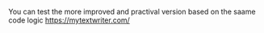 You can test the more improved and practival version based on the saame code logic
https://mytextwriter.com/
